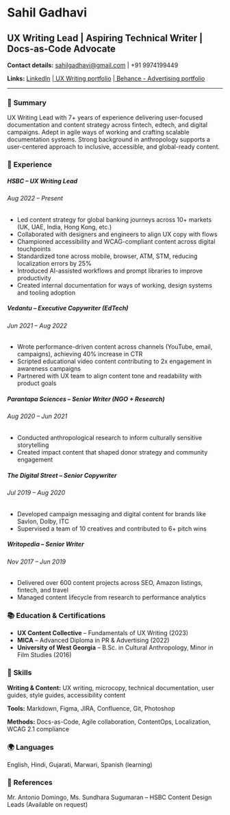 # **Sahil Gadhavi**

## UX Writing Lead | Aspiring Technical Writer | Docs-as-Code Advocate 
**Contact details:** sahilgadhavi@gmail.com | +91 9974199449

**Links:** [LinkedIn](https://www.linkedin.com/in/sahilgadhavi/) |[ UX Writing portfolio](https://www.figma.com/deck/nYGixVMQBBhoqKdsebFUwi/Sahil-Gadhavi---Portfolio) |[ Behance - Advertising portfolio](https://www.behance.net/sahilgadhavi)

---

### 📄 **Summary**

UX Writing Lead with 7+ years of experience delivering user-focused documentation and content strategy across fintech, edtech, and digital campaigns. Adept in agile ways of working and crafting scalable documentation systems. Strong background in anthropology supports a user-centered approach to inclusive, accessible, and global-ready content.


### 📅 **Experience**

##### HSBC – UX Writing Lead 
###### *Aug 2022 – Present*

- Led content strategy for global banking journeys across 10+ markets (UK, UAE, India, Hong Kong, etc.)
- Collaborated with designers and engineers to align UX copy with flows
- Championed accessibility and WCAG-compliant content across digital touchpoints
- Standardized tone across mobile, browser, ATM, STM, reducing localization errors by 25%
- Introduced AI-assisted workflows and prompt libraries to improve productivity
- Created internal documentation for ways of working, design systems and tooling adoption



##### Vedantu – Executive Copywriter (EdTech) 
###### *Jun 2021 – Aug 2022*

- Wrote performance-driven content across channels (YouTube, email, campaigns), achieving 40% increase in CTR
- Scripted educational video content contributing to 2x engagement in awareness campaigns
- Partnered with UX team to align content tone and readability with product goals




##### Parantapa Sciences – Senior Writer (NGO + Research) 
###### *Aug 2020 – Jun 2021*

- Conducted anthropological research to inform culturally sensitive storytelling
- Created impact content that shaped donor strategy and community engagement




##### The Digital Street – Senior Copywriter 
###### *Jul 2019 – Aug 2020*

- Developed campaign messaging and digital content for brands like Savlon, Dolby, ITC
- Supervised a team of 10 creatives and contributed to 6+ pitch wins




##### Writopedia – Senior Writer 
###### *Nov 2017 – Jun 2019*

- Delivered over 600 content projects across SEO, Amazon listings, fintech, and travel
- Managed content lifecycle from research to performance analytics



### 📚 **Education & Certifications**

- **UX Content Collective** – Fundamentals of UX Writing (2023)
- **MICA** – Advanced Diploma in PR & Advertising (2022)
- **University of West Georgia** – B.Sc. in Cultural Anthropology, Minor in Film Studies (2016)



### 🔧 **Skills**

**Writing & Content:** UX writing, microcopy, technical documentation, user guides, style guides, accessibility content 

**Tools:** Markdown, Figma, JIRA, Confluence, Git, Photoshop 

**Methods:** Docs-as-Code, Agile collaboration, ContentOps, Localization, WCAG 2.1 compliance



### 🌍 **Languages**

English, Hindi, Gujarati, Marwari, Spanish (learning)






### 📂 **References**

Mr. Antonio Domingo, Ms. Sundhara Sugumaran – HSBC Content Design Leads (Available on request)

